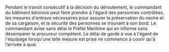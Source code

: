 Pendant le transit consécutif à la décision du déroutement, le commandant du bâtiment béninois peut faire prendre à l'égard des personnes contrôlées, les mesures d'entrave nécessaires pour assurer la préservation du navire et de sa cargaison, et la sécurité des personnes se trouvant à son bord.
Le commandant avise sans délai le Préfet Maritime qui en informe sans désemparer le procureur compétent.
Le délai de garde à vue à l'égard de l'équipage lorsqu'une telle mesure est prise ne commence à courir qu'à l’arrivée à quai.